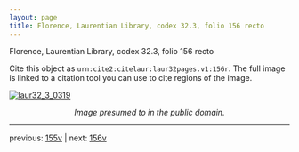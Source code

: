 ```yaml
---
layout: page
title: Florence, Laurentian Library, codex 32.3, folio 156 recto
---
```


Florence, Laurentian Library, codex 32.3, folio 156 recto

Cite this object as `urn:cite2:citelaur:laur32pages.v1:156r`.  The full image is linked to a citation tool you can use to cite regions of the image.

[![laur32_3_0319](http://www.homermultitext.org/iipsrv?IIIF=/project/homer/pyramidal/deepzoom/citelaur/laur32imgs/v1/laur32_3_0319.tif/full/800,/0/default.jpg)](http://www.homermultitext.org/ict2/?urn=urn:cite2:citelaur:laur32imgs.v1:laur32_3_0319) 

<p style="text-align: center; font-style: italic;">Image presumed to in the public domain.</p>

---

previous: [155v](../155v/) | next: [156v](../156v/)